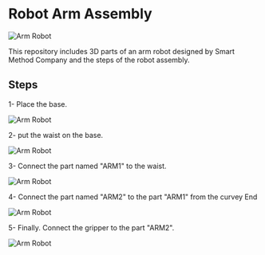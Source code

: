 # Robot Arm Assembly
![Arm Robot](https://github.com/AbdullahAlshambri/RobotArmAssemly/blob/main/Armrobot.png)

This repository includes 3D parts of an arm robot designed by Smart Method Company and the steps of the robot assembly.

## Steps

1- Place the base.

![Arm Robot](https://github.com/AbdullahAlshambri/RobotArmAssemly/blob/main/Steps/Step1.png)

2- put the waist on the base.

![Arm Robot](https://github.com/AbdullahAlshambri/RobotArmAssemly/blob/main/Steps/Step2.png)

3- Connect the part named "ARM1" to the waist.

![Arm Robot](https://github.com/AbdullahAlshambri/RobotArmAssemly/blob/main/Steps/step3.png)

4- Connect the part named "ARM2" to the part "ARM1" from the curvey End

![Arm Robot](https://github.com/AbdullahAlshambri/RobotArmAssemly/blob/main/Steps/step4.png)

5- Finally. Connect the gripper to the part "ARM2".

![Arm Robot](https://github.com/AbdullahAlshambri/RobotArmAssemly/blob/main/Armrobot.png)
